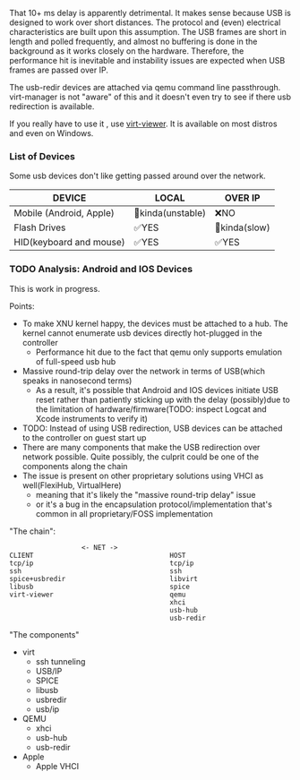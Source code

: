 That 10+ ms delay is apparently detrimental. It makes sense because USB is
designed to work over short distances. The protocol and (even) electrical
characteristics are built upon this assumption. The USB frames are short in
length and polled frequently, and almost no buffering is done in the background
as it works closely on the hardware. Therefore, the performance hit is
inevitable and instability issues are expected when USB frames are passed over
IP.

The usb-redir devices are attached via qemu command line passthrough.
virt-manager is not "aware" of this and it doesn't even try to see if there usb
redirection is available.

If you really have to use it , use
[virt-viewer](https://virt-manager.org/download). It is available on most
distros and even on Windows.

### List of Devices
Some usb devices don't like getting passed around over the network.

| DEVICE | LOCAL | OVER IP |
|-|-|-|
| Mobile (Android, Apple) | 🫳kinda(unstable) | ❌NO |
| Flash Drives | ✅YES | 🫳kinda(slow) |
| HID(keyboard and mouse) | ✅YES | ✅YES |

### TODO Analysis: Android and IOS Devices
This is work in progress.

Points:

- To make XNU kernel happy, the devices must be attached to a hub. The kernel
  cannot enumerate usb devices directly hot-plugged in the controller
  - Performance hit due to the fact that qemu only supports emulation of
    full-speed usb hub
- Massive round-trip delay over the network in terms of USB(which speaks in
  nanosecond terms)
  - As a result, it's possible that Android and IOS devices initiate USB reset
    rather than patiently sticking up with the delay (possibly)due to the
    limitation of hardware/firmware(TODO: inspect Logcat and Xcode instruments
    to verify it)
- TODO: Instead of using USB redirection, USB devices can be attached to the
  controller on guest start up
- There are many components that make the USB redirection over network possible.
  Quite possibly, the culprit could be one of the components along the chain
- The issue is present on other proprietary solutions using VHCI as
  well(FlexiHub, VirtualHere)
  - meaning that it's likely the "massive round-trip delay" issue
  - or it's a bug in the encapsulation protocol/implementation that's common in
    all proprietary/FOSS implementation

"The chain":

```
                  <- NET ->
CLIENT                                  HOST
tcp/ip                                  tcp/ip
ssh                                     ssh
spice+usbredir                          libvirt
libusb                                  spice
virt-viewer                             qemu
                                        xhci
                                        usb-hub
                                        usb-redir
```

"The components"

- virt
  - ssh tunneling
  - USB/IP
  - SPICE
  - libusb
  - usbredir
  - usb/ip
- QEMU
  - xhci
  - usb-hub
  - usb-redir
- Apple
  - Apple VHCI
